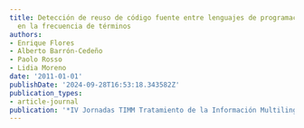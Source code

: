```yaml
---
title: Detección de reuso de código fuente entre lenguajes de programación con base
  en la frecuencia de términos
authors:
- Enrique Flores
- Alberto Barrón-Cedeño
- Paolo Rosso
- Lidia Moreno
date: '2011-01-01'
publishDate: '2024-09-28T16:53:18.343582Z'
publication_types:
- article-journal
publication: '*IV Jornadas TIMM Tratamiento de la Información Multilingüe y Multimodal*'
---
```

